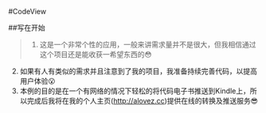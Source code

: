 #CodeView

##写在开始
>1. 这是一个非常个性的应用，一般来讲需求量并不是很大，但我相信通过这个项目还是能收获一希望东西的:flushed:
2. 如果有人有类似的需求并且注意到了我的项目，我准备持续完善代码，以提高用户体验:open_mouth:
3. 本例的目的是在一个有网络的情况下轻松的将代码电子书推送到Kindle上，所以完成后我将在我的个人主页(http://alovez.cc)提供在线的转换及推送服务:sunglasses:
